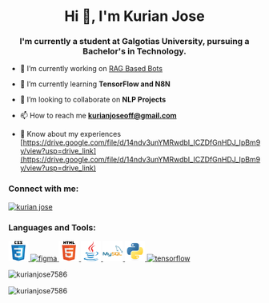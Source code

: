 <h1 align="center">Hi 👋, I'm Kurian Jose</h1>
<h3 align="center">I'm currently a student at Galgotias University, pursuing a Bachelor's in Technology.</h3>

- 🔭 I’m currently working on [RAG Based Bots](https://github.com/KurianJose7586/Ai-lawyer-project)

- 🌱 I’m currently learning **TensorFlow and N8N**

- 👯 I’m looking to collaborate on **NLP Projects**

- 📫 How to reach me **kurianjoseoff@gmail.com**

- 📄 Know about my experiences [https://drive.google.com/file/d/14ndv3unYMRwdbI_ICZDfGnHDJ_IpBm9y/view?usp=drive_link](https://drive.google.com/file/d/14ndv3unYMRwdbI_ICZDfGnHDJ_IpBm9y/view?usp=drive_link)

<h3 align="left">Connect with me:</h3>
<p align="left">
<a href="https://linkedin.com/in/kurian jose" target="blank"><img align="center" src="https://raw.githubusercontent.com/rahuldkjain/github-profile-readme-generator/master/src/images/icons/Social/linked-in-alt.svg" alt="kurian jose" height="30" width="40" /></a>
</p>

<h3 align="left">Languages and Tools:</h3>
<p align="left"> <a href="https://www.w3schools.com/css/" target="_blank" rel="noreferrer"> <img src="https://raw.githubusercontent.com/devicons/devicon/master/icons/css3/css3-original-wordmark.svg" alt="css3" width="40" height="40"/> </a> <a href="https://www.figma.com/" target="_blank" rel="noreferrer"> <img src="https://www.vectorlogo.zone/logos/figma/figma-icon.svg" alt="figma" width="40" height="40"/> </a> <a href="https://www.w3.org/html/" target="_blank" rel="noreferrer"> <img src="https://raw.githubusercontent.com/devicons/devicon/master/icons/html5/html5-original-wordmark.svg" alt="html5" width="40" height="40"/> </a> <a href="https://www.java.com" target="_blank" rel="noreferrer"> <img src="https://raw.githubusercontent.com/devicons/devicon/master/icons/java/java-original.svg" alt="java" width="40" height="40"/> </a> <a href="https://www.mysql.com/" target="_blank" rel="noreferrer"> <img src="https://raw.githubusercontent.com/devicons/devicon/master/icons/mysql/mysql-original-wordmark.svg" alt="mysql" width="40" height="40"/> </a> <a href="https://www.python.org" target="_blank" rel="noreferrer"> <img src="https://raw.githubusercontent.com/devicons/devicon/master/icons/python/python-original.svg" alt="python" width="40" height="40"/> </a> <a href="https://www.tensorflow.org" target="_blank" rel="noreferrer"> <img src="https://www.vectorlogo.zone/logos/tensorflow/tensorflow-icon.svg" alt="tensorflow" width="40" height="40"/> </a> </p>

<p><img align="center" src="https://github-readme-stats.vercel.app/api/top-langs?username=kurianjose7586&show_icons=true&locale=en&layout=compact" alt="kurianjose7586" /></p>

<p><img align="center" src="https://github-readme-streak-stats.herokuapp.com/?user=kurianjose7586&" alt="kurianjose7586" /></p>
